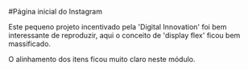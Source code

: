 
#Página inicial do Instagram

Este pequeno projeto incentivado pela 'Digital Innovation' foi bem interessante de reproduzir, aqui o conceito de 'display flex' ficou bem massificado.

O alinhamento dos itens ficou muito claro neste módulo.
